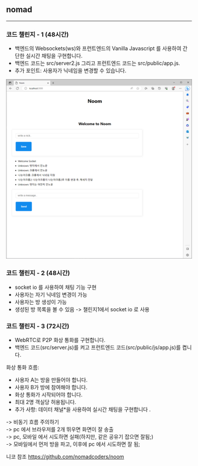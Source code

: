 ## nomad

---

### 코드 챌린지 - 1 (48시간)

- 백엔드의 Websockets(ws)와 프런트엔드의 Vanilla Javascript 를 사용하여 간단한 실시간 채팅을 구현합니다.
- 백엔드 코드는 src/server2.js 그리고 프런트엔드 코드는 src/public/app.js.
- 추가 포인트: 사용자가 닉네임을 변경할 수 있습니다.

![img.png](img/img.png)

### 코드 챌린지 - 2 (48시간)

- socket io 를 사용하여 채팅 기능 구현
- 사용자는 자기 닉네임 변경이 가능
- 사용자는 방 생성이 가능
- 생성된 방 목록을 볼 수 있음
-> 챌린지1에서 socket io 로 사용

### 코드 챌린지 - 3 (72시간)
- WebRTC로 P2P 화상 통화를 구현합니다.
- 백엔드 코드(src/server.js)를 켜고 프런트엔드 코드(src/public/js/app.js)를 켭니다.

화상 통화 흐름:
- 사용자 A는 방을 만들어야 합니다.
- 사용자 B가 방에 참여해야 합니다.
- 화상 통화가 시작되어야 합니다.
- 최대 2명 객실당 허용됩니다.
- 추가 사항: 데이터 채널*을 사용하여 실시간 채팅을 구현합니다 .

-> 비동기 흐름 주의하기   
-> pc 에서 브라우저를 2개 뛰우면 화면이 잘 송출   
-> pc, 모바일 에서 시도하면 실패(하지만, 같은 공유기 잡으면 잘됨;)   
-> 모바일에서 먼저 방을 파고, 이후에 pc 에서 시도하면 잘 됨;

니코 참조
https://github.com/nomadcoders/noom